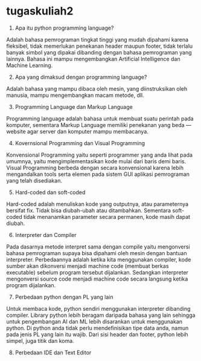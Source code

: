 # tugaskuliah2

1. Apa itu python programming language?

Adalah bahasa pemrograman tingkat tinggi yang mudah dipahami karena fleksibel, tidak memerlukan penekanan header maupun footer, tidak terlalu banyak simbol yang dipakai dibanding dengan bahasa pemrograman yang lainnya. Bahasa ini mampu mengembangkan Artificial Intelligence dan Machine Learning.

2. Apa yang dimaksud dengan programming language?

Adalah bahasa yang mampu dibaca oleh mesin, yang diinstruksikan oleh manusia, mampu mengembangkan macam metode, dll.

3. Programming Language dan Markup Language

Programming language adalah bahasa untuk membuat suatu perintah pada komputer, sementara Markup Language memiliki penekanan yang beda — website agar server dan komputer mampu membacanya.

4. Kovernsional Programming dan Visual Programming

Konvensional Programming yaitu seperti programmer yang anda lihat pada umumnya, yaitu mengimplementasikan kode mulai dari baris demi baris. 
Visual Programming berbeda dengan secara konvensional karena lebih mengandalkan tools serta elemen pada sistem GUI aplikasi pemrograman yang telah disediakan.

5. Hard-coded dan soft-coded

Hard-coded adalah menuliskan kode yang outputnya, atau parameternya bersifat fix. Tidak bisa diubah-ubah atau ditambahkan. Sementara soft-coded tidak menanamkan parameter secara permanen, kode masih dapat diubah.

6. Interpreter dan Compiler

Pada dasarnya metode interpret sama dengan compile yaitu mengonversi bahasa pemrograman supaya bisa dipahami oleh mesin dengan bantuan interpreter. Perbedaannya adalah ketika kita menggunakan compiler, kode sumber akan dikonversi menjadi machine code (membuat berkas executable) sebelum program tersebut dijalankan. Sedangkan interpreter mengonversi source code menjadi machine code secara langsung ketika program dijalankan.

7. Perbedaan python dengan PL yang lain

Untuk membaca kode, python sendiri menggunakan interpreter dibanding compiler. Library python lebih beragam daripada bahasa yang lain sehingga untuk pengembangan AI dan ML lebih disarankan untuk menggunakan python. Di python anda tidak perlu mendefinisikan tipe data anda, namun pada jenis PL yang lain itu wajib. Dari sisi header dan footer, python lebih simpel, juga titik dan koma.

8. Perbedaan IDE dan Text Editor

